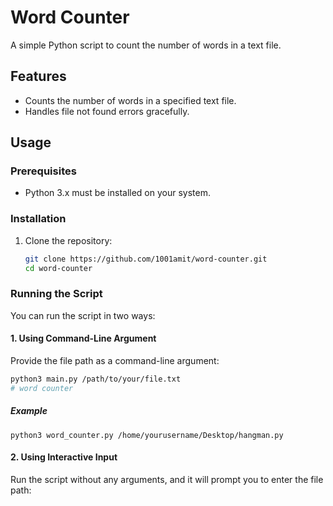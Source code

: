 # Word Counter

A simple Python script to count the number of words in a text file.

## Features

- Counts the number of words in a specified text file.
- Handles file not found errors gracefully.

## Usage

### Prerequisites

- Python 3.x must be installed on your system.

### Installation

1. Clone the repository:
    ```bash
    git clone https://github.com/1001amit/word-counter.git
    cd word-counter
    ```
### Running the Script

You can run the script in two ways:

#### 1. Using Command-Line Argument

Provide the file path as a command-line argument:

```bash
python3 main.py /path/to/your/file.txt
# word counter
```
##### Example
```
python3 word_counter.py /home/yourusername/Desktop/hangman.py
```
#### 2. Using Interactive Input
Run the script without any arguments, and it will prompt you to enter the file path:
